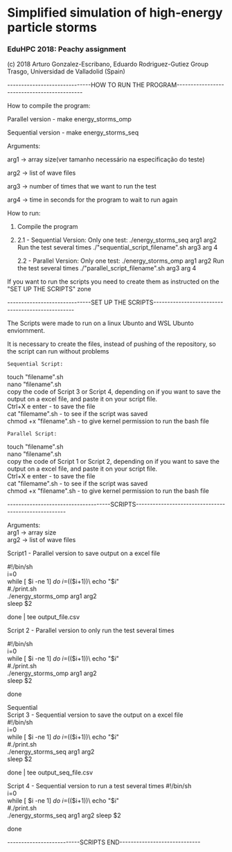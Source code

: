 # Simplified simulation of high-energy particle storms

### EduHPC 2018: Peachy assignment

(c) 2018 Arturo Gonzalez-Escribano, Eduardo Rodriguez-Gutiez
Group Trasgo, Universidad de Valladolid (Spain)


------------------------------HOW TO RUN THE PROGRAM--------------------------------------------

How to compile the program: 

Parallel version - make energy_storms_omp

Sequential version - make energy_storms_seq



Arguments:

arg1 -> array size(ver tamanho necessário na especificação do teste)

arg2 -> list of wave files

arg3 -> number of times that we want to run the test

arg4 -> time in seconds for the program to wait to run again

How to run:

1. Compile the program
2. 
    2.1 - Sequential Version:
        Only one test:
		./energy_storms_seq arg1 arg2
        Run the test several times
		./"sequential_script_filename".sh arg3 arg 4


	2.2 - Parallel Version:
	    Only one test:
		./energy_storms_omp arg1 arg2
        Run the test several times 
		./"parallel_script_filename".sh arg3 arg 4

If you want to run the scripts you need to create them as instructed on the "SET UP THE SCRIPTS" zone

------------------------------SET UP THE SCRIPTS-------------------------------------------------


The Scripts were made to run on a linux Ubunto and WSL Ubunto enviornment.

It is necessary to create the files, instead of pushing of the repository, so the script can run without problems

    Sequential Script:

touch "filename".sh\
nano "filename".sh\
copy the code of Script 3 or Script 4, depending on if you want to save the output on a excel file, and paste it on your script file.\
Ctrl+X e enter - to save the file\
cat "filemame".sh -  to see if the script was saved\
chmod +x "filename".sh -  to give kernel permission to run the bash file 


    Parallel Script:

touch "filename".sh\
nano "filename".sh\
copy the code of Script 1 or Script 2, depending on if you want to save the output on a excel file, and paste it on your script file.\
Ctrl+X e enter - to save the file\
cat "filemame".sh -  to see if the script was saved\
chmod +x "filename".sh -  to give kernel permission to run the bash file





-------------------------------------SCRIPTS-----------------------------------------------------

Arguments: \
    arg1 -> array size\
    arg2 -> list of wave files


Script1 - Parallel version to save output on a excel file

#!/bin/sh\
i=0\
while [ $i -ne $1 ]\
do\
        i=$(($i+1))\
        echo "$i"\
        #./print.sh\
        ./energy_storms_omp arg1 arg2\
        sleep $2
	
done | tee output_file.csv

Script 2 - Parallel version to only run the test several times

#!/bin/sh\
i=0\
while [ $i -ne $1 ]\
do\
        i=$(($i+1))\
        echo "$i"\
        #./print.sh\
        ./energy_storms_omp arg1 arg2\
        sleep $2
	
done

Sequential\
Script 3 - Sequential version to save the output on a excel file
\
#!/bin/sh\
i=0\
while [ $i -ne $1 ]\
do\
        i=$(($i+1))\
        echo "$i"\
        #./print.sh\
        ./energy_storms_seq arg1 arg2\
        sleep $2
	
done | tee output_seq_file.csv


Script 4 - Sequential version to run a test several times
#!/bin/sh\
i=0\
while [ $i -ne $1 ]\
do\
        i=$(($i+1))\
        echo "$i"\
        #./print.sh\
        ./energy_storms_seq arg1 arg2
        sleep $2
	
done 

--------------------------SCRIPTS END-----------------------------


